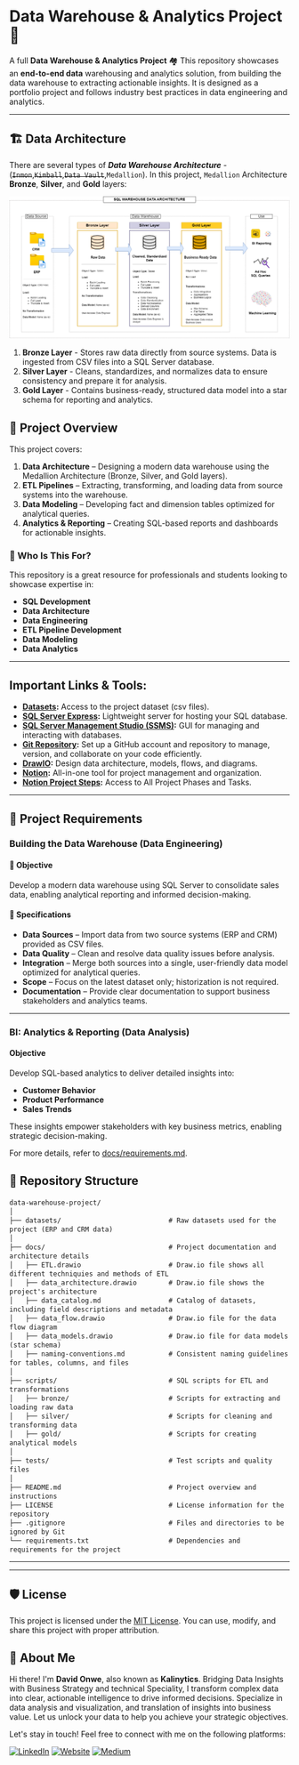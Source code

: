 # Data Warehouse & Analytics Project 🚀
A full **Data Warehouse & Analytics Project** 🏘
This repository showcases an **end-to-end data** warehousing and analytics solution, from building the data warehouse to extracting actionable insights. It is designed as a portfolio project and follows industry best practices in data engineering and analytics.

***

## 🏗️ Data Architecture
There are several types of ***Data Warehouse Architecture*** - (~~```Inmon```~~,~~```Kimball```~~,~~```Data Vault```~~,```Medallion```). In this project, ```Medallion``` Architecture **Bronze**, **Silver**, and **Gold** layers:

![Data Architecture](https://github.com/onwecdavid/sql-data-warehouse-project/blob/main/docs/data_architecture.png?raw=true)

1. **Bronze Layer** - Stores raw data directly from source systems. Data is ingested from CSV files into a SQL Server database.  
2. **Silver Layer** - Cleans, standardizes, and normalizes data to ensure consistency and prepare it for analysis.  
3. **Gold Layer** - Contains business-ready, structured data model into a star schema for reporting and analytics.  

## 📰 Project Overview  

This project covers:  

1. **Data Architecture** – Designing a modern data warehouse using the Medallion Architecture (Bronze, Silver, and Gold layers).  
2. **ETL Pipelines** – Extracting, transforming, and loading data from source systems into the warehouse.  
3. **Data Modeling** – Developing fact and dimension tables optimized for analytical queries.  
4. **Analytics & Reporting** – Creating SQL-based reports and dashboards for actionable insights.  

### 🎯 Who Is This For?  

This repository is a great resource for professionals and students looking to showcase expertise in:  

- **SQL Development**  
- **Data Architecture**  
- **Data Engineering**  
- **ETL Pipeline Development**  
- **Data Modeling**  
- **Data Analytics**

***

## Important Links & Tools:

- **[Datasets](datasets/):** Access to the project dataset (csv files).
- **[SQL Server Express](https://www.microsoft.com/en-us/sql-server/sql-server-downloads):** Lightweight server for hosting your SQL database.
- **[SQL Server Management Studio (SSMS)](https://learn.microsoft.com/en-us/sql/ssms/download-sql-server-management-studio-ssms?view=sql-server-ver16):** GUI for managing and interacting with databases.
- **[Git Repository](https://github.com/):** Set up a GitHub account and repository to manage, version, and collaborate on your code efficiently.
- **[DrawIO](https://www.drawio.com/):** Design data architecture, models, flows, and diagrams.
- **[Notion](https://www.notion.com/):** All-in-one tool for project management and organization.
- **[Notion Project Steps](https://goofy-sale-e49.notion.site/Data-Warehouse-Project-1a16f060f9e08044a1cec3c3f2b97882):** Access to All Project Phases and Tasks.

***

## 🚀 Project Requirements  

### Building the Data Warehouse (Data Engineering)  

#### 🎯 Objective  
Develop a modern data warehouse using SQL Server to consolidate sales data, enabling analytical reporting and informed decision-making.  

#### 📌 Specifications  
- **Data Sources** – Import data from two source systems (ERP and CRM) provided as CSV files.  
- **Data Quality** – Clean and resolve data quality issues before analysis.  
- **Integration** – Merge both sources into a single, user-friendly data model optimized for analytical queries.  
- **Scope** – Focus on the latest dataset only; historization is not required.  
- **Documentation** – Provide clear documentation to support business stakeholders and analytics teams.  

***

### BI: Analytics & Reporting (Data Analysis)

#### Objective
Develop SQL-based analytics to deliver detailed insights into:
- **Customer Behavior**
- **Product Performance**
- **Sales Trends**

These insights empower stakeholders with key business metrics, enabling strategic decision-making.  

For more details, refer to [docs/requirements.md](docs/requirements.md).

## 📂 Repository Structure
```
data-warehouse-project/
│
├── datasets/                           # Raw datasets used for the project (ERP and CRM data)
│
├── docs/                               # Project documentation and architecture details
│   ├── ETL.drawio                      # Draw.io file shows all different techniquies and methods of ETL
│   ├── data_architecture.drawio        # Draw.io file shows the project's architecture
│   ├── data_catalog.md                 # Catalog of datasets, including field descriptions and metadata
│   ├── data_flow.drawio                # Draw.io file for the data flow diagram
│   ├── data_models.drawio              # Draw.io file for data models (star schema)
│   ├── naming-conventions.md           # Consistent naming guidelines for tables, columns, and files
│
├── scripts/                            # SQL scripts for ETL and transformations
│   ├── bronze/                         # Scripts for extracting and loading raw data
│   ├── silver/                         # Scripts for cleaning and transforming data
│   ├── gold/                           # Scripts for creating analytical models
│
├── tests/                              # Test scripts and quality files
│
├── README.md                           # Project overview and instructions
├── LICENSE                             # License information for the repository
├── .gitignore                          # Files and directories to be ignored by Git
└── requirements.txt                    # Dependencies and requirements for the project
```
---

***

## 🛡️ License

This project is licensed under the [MIT License](LICENSE). You can use, modify, and share this project with proper attribution.

## 🌟 About Me

Hi there! I'm **David Onwe**, also known as **Kalinytics**. Bridging Data Insights with Business Strategy and technical Speciality, I transform complex data into clear, actionable intelligence to drive informed decisions. Specialize in data analysis and visualization, and translation of insights into business value. Let us unlock your data to help you achieve your strategic objectives.

Let's stay in touch! Feel free to connect with me on the following platforms:

[![LinkedIn](https://img.shields.io/badge/LinkedIn-0077B5?style=for-the-badge&logo=linkedin&logoColor=white)](https://www.linkedin.com/in/davidonwe/)
[![Website](https://img.shields.io/badge/Website-000000?style=for-the-badge&logo=google-chrome&logoColor=white)](https://davidonwe.netlify.app/)
[![Medium](https://img.shields.io/badge/Newsletter-FF5722?style=for-the-badge&logo=substack&logoColor=white)](https://medium.com/@onwecdavid)

